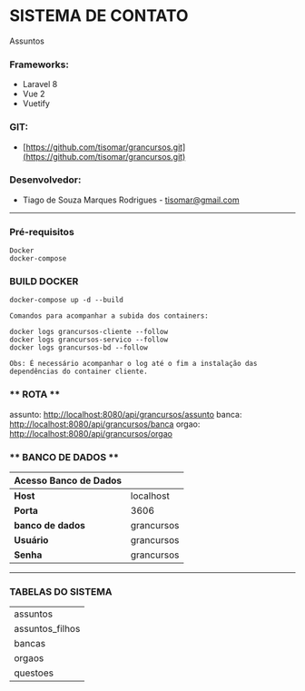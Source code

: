 # SISTEMA DE CONTATO

Assuntos

### **Frameworks:**
- Laravel 8
- Vue 2
- Vuetify

### **GIT:**
- [https://github.com/tisomar/grancursos.git](https://github.com/tisomar/grancursos.git)

### **Desenvolvedor:**
- Tiago de Souza Marques Rodrigues - [tisomar@gmail.com](mailto:tisomar@gmail.com)

---

### **Pré-requisitos**
```
Docker
docker-compose
```
### **BUILD DOCKER**

```
docker-compose up -d --build

Comandos para acompanhar a subida dos containers:

docker logs grancursos-cliente --follow
docker logs grancursos-servico --follow
docker logs grancursos-bd --follow

Obs: É necessário acompanhar o log até o fim a instalação das dependências do container cliente.

```

### ** ROTA ** ###

assunto: [http://localhost:8080/api/grancursos/assunto](http://localhost:8080/api/grancursos/assunto)
banca: [http://localhost:8080/api/grancursos/banca](http://localhost:8080/api/grancursos/banca)
orgao: [http://localhost:8080/api/grancursos/orgao](http://localhost:8080/api/grancursos/orgao)

### ** BANCO DE DADOS ** ###


| Acesso Banco de Dados |          |
|---------------|---------------          | 
| **Host**             | localhost        |
| **Porta**            | 3606             |
| **banco de dados**   | grancursos     |
| **Usuário**          | grancursos     |
| **Senha**            | grancursos     |

----

### **TABELAS DO SISTEMA** ### 

|                   |
|-------------------|
| assuntos 		    |
| assuntos_filhos   |
| bancas 		    |
| orgaos 		    |
| questoes 		    |



